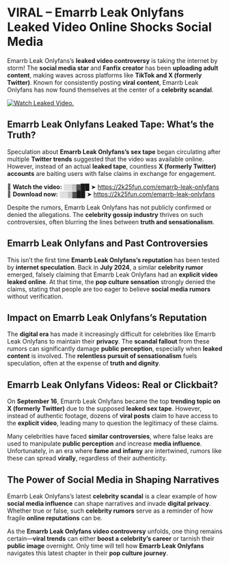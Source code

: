 # VIRAL – Emarrb Leak Onlyfans Leaked Video Online Shocks Social Media 

Emarrb Leak Onlyfans’s **leaked video controversy** is taking the internet by storm! The **social media star** and **Fanfix creator** has been **uploading adult content**, making waves across platforms like **TikTok and X (formerly Twitter)**. Known for consistently posting **viral content**, Emarrb Leak Onlyfans has now found themselves at the center of a **celebrity scandal**.  

[![Watch Leaked Video.](https://miro.medium.com/v2/resize:fit:828/format:webp/1*cilzJN44JGOrTw9NJCrNHA.gif "Watch Leaked Video")](https://2k25fun.com/emarrb-leak-onlyfans)

## **Emarrb Leak Onlyfans Leaked Tape: What’s the Truth?**  
Speculation about **Emarrb Leak Onlyfans’s sex tape** began circulating after multiple **Twitter trends** suggested that the video was available online. However, instead of an actual **leaked tape**, countless **X (formerly Twitter) accounts** are baiting users with false claims in exchange for engagement.  

🔹 **Watch the video:** ░░▒▓██ ➤ https://2k25fun.com/emarrb-leak-onlyfans  
🔹 **Download now:** ░░▒▓██ ➤ https://2k25fun.com/emarrb-leak-onlyfans  

Despite the rumors, Emarrb Leak Onlyfans has not publicly confirmed or denied the allegations. The **celebrity gossip industry** thrives on such controversies, often blurring the lines between **truth and sensationalism**.  

## **Emarrb Leak Onlyfans and Past Controversies**  
This isn’t the first time **Emarrb Leak Onlyfans’s reputation** has been tested by **internet speculation**. Back in **July 2024**, a similar **celebrity rumor** emerged, falsely claiming that Emarrb Leak Onlyfans had an **explicit video leaked online**. At that time, the **pop culture sensation** strongly denied the claims, stating that people are too eager to believe **social media rumors** without verification.  

## **Impact on Emarrb Leak Onlyfans’s Reputation**  
The **digital era** has made it increasingly difficult for celebrities like Emarrb Leak Onlyfans to maintain their **privacy**. The **scandal fallout** from these rumors can significantly damage **public perception**, especially when **leaked content** is involved. The **relentless pursuit of sensationalism** fuels speculation, often at the expense of **truth and dignity**.  

## **Emarrb Leak Onlyfans Videos: Real or Clickbait?**  
On **September 16**, Emarrb Leak Onlyfans became the top **trending topic on X (formerly Twitter)** due to the supposed **leaked sex tape**. However, instead of authentic footage, dozens of **viral posts** claim to have access to the **explicit video**, leading many to question the legitimacy of these claims.  

Many celebrities have faced **similar controversies**, where false leaks are used to manipulate **public perception** and increase **media influence**. Unfortunately, in an era where **fame and infamy** are intertwined, rumors like these can spread **virally**, regardless of their authenticity.  

## **The Power of Social Media in Shaping Narratives**  
Emarrb Leak Onlyfans’s latest **celebrity scandal** is a clear example of how **social media influence** can shape narratives and invade **digital privacy**. Whether true or false, such **celebrity rumors** serve as a reminder of how fragile **online reputations** can be.  

As the **Emarrb Leak Onlyfans video controversy** unfolds, one thing remains certain—**viral trends** can either **boost a celebrity’s career** or tarnish their **public image** overnight. Only time will tell how **Emarrb Leak Onlyfans** navigates this latest chapter in their **pop culture journey**. 